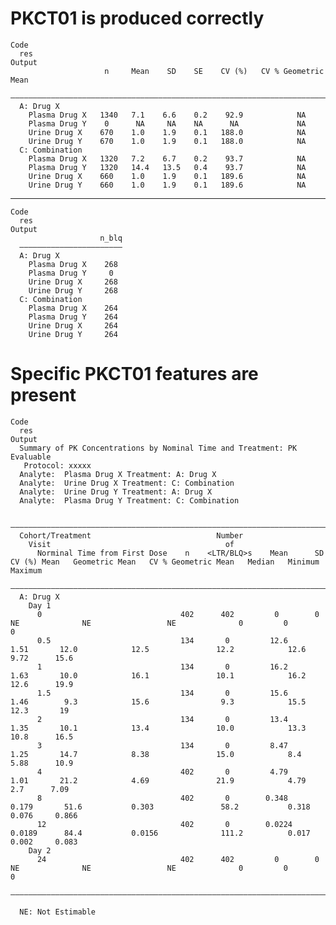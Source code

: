 # PKCT01 is produced correctly

    Code
      res
    Output
                         n     Mean    SD    SE    CV (%)   CV % Geometric Mean
      —————————————————————————————————————————————————————————————————————————
      A: Drug X                                                                
        Plasma Drug X   1340   7.1    6.6    0.2    92.9            NA         
        Plasma Drug Y    0      NA     NA    NA      NA             NA         
        Urine Drug X    670    1.0    1.9    0.1   188.0            NA         
        Urine Drug Y    670    1.0    1.9    0.1   188.0            NA         
      C: Combination                                                           
        Plasma Drug X   1320   7.2    6.7    0.2    93.7            NA         
        Plasma Drug Y   1320   14.4   13.5   0.4    93.7            NA         
        Urine Drug X    660    1.0    1.9    0.1   189.6            NA         
        Urine Drug Y    660    1.0    1.9    0.1   189.6            NA         

---

    Code
      res
    Output
                        n_blq
      ———————————————————————
      A: Drug X              
        Plasma Drug X    268 
        Plasma Drug Y     0  
        Urine Drug X     268 
        Urine Drug Y     268 
      C: Combination         
        Plasma Drug X    264 
        Plasma Drug Y    264 
        Urine Drug X     264 
        Urine Drug Y     264 

# Specific PKCT01 features are present

    Code
      res
    Output
      Summary of PK Concentrations by Nominal Time and Treatment: PK Evaluable
       Protocol: xxxxx
      Analyte:  Plasma Drug X Treatment: A: Drug X
      Analyte:  Urine Drug X Treatment: C: Combination
      Analyte:  Urine Drug Y Treatment: A: Drug X
      Analyte:  Plasma Drug Y Treatment: C: Combination
      
      ————————————————————————————————————————————————————————————————————————————————————————————————————————————————————————————————————————————————————————
      Cohort/Treatment                            Number                                                                                                      
        Visit                                       of                                                                                                        
          Norminal Time from First Dose    n    <LTR/BLQ>s    Mean      SD     CV (%) Mean   Geometric Mean   CV % Geometric Mean   Median   Minimum   Maximum
      ————————————————————————————————————————————————————————————————————————————————————————————————————————————————————————————————————————————————————————
      A: Drug X                                                                                                                                               
        Day 1                                                                                                                                                 
          0                               402      402         0        0          NE              NE                 NE              0         0         0   
          0.5                             134       0         12.6     1.51       12.0            12.5               12.2            12.6     9.72      15.6  
          1                               134       0         16.2     1.63       10.0            16.1               10.1            16.2     12.6      19.9  
          1.5                             134       0         15.6     1.46        9.3            15.6                9.3            15.5     12.3       19   
          2                               134       0         13.4     1.35       10.1            13.4               10.0            13.3     10.8      16.5  
          3                               134       0         8.47     1.25       14.7            8.38               15.0            8.4      5.88      10.9  
          4                               402       0         4.79     1.01       21.2            4.69               21.9            4.79      2.7      7.09  
          8                               402       0        0.348    0.179       51.6           0.303               58.2           0.318     0.076     0.866 
          12                              402       0        0.0224   0.0189      84.4           0.0156              111.2          0.017     0.002     0.083 
        Day 2                                                                                                                                                 
          24                              402      402         0        0          NE              NE                 NE              0         0         0   
      ————————————————————————————————————————————————————————————————————————————————————————————————————————————————————————————————————————————————————————
      
      NE: Not Estimable

